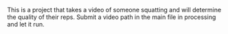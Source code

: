 This is a project that takes a video of someone squatting and will determine the quality of their reps.
Submit a video path in the main file in processing and let it run.
